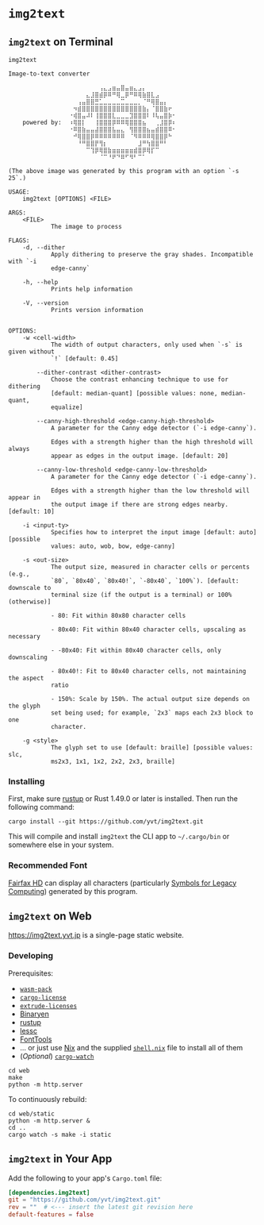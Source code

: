 # `img2text`

## `img2text` on Terminal

```
img2text

Image-to-text converter

                 ⠀⠀⠀⠀⠀⠀⠀⢠⣄⣠⣶⣤⣿⣤⣶⣄⣠⡄⠀⠀⠀⠀⠀⠀⠀
                 ⠀⠀⠀⠀⣄⣸⣿⣾⡿⠿⠛⢿⣀⡿⠛⠿⢿⣷⣿⣇⣠⠀⠀⠀⠀
                 ⠀⠀⢠⣤⣿⣿⣛⣁⣀⣀⣀⣀⣉⣀⣀⣀⡀⠈⠛⢿⣿⣤⡄⠀⠀
                 ⠀⠲⣾⣿⣿⣿⣿⣿⣿⣿⣿⣿⣿⣿⣿⣿⣿⣷⡄⠈⣿⣿⣷⠖⠀
                 ⠐⢾⣿⣤⠼⠇⢸⣿⣿⣿⣇⣀⣀⣀⣹⣿⣿⣿⠇⠸⢧⣤⣿⡷⠂
    powered by:  ⠰⢿⣿⡇⠀⠀⢸⣿⣿⣿⡿⠿⠿⢿⣿⣿⣿⣦⠀⠀⢀⣸⣿⡿⠆
                 ⠐⠿⣿⣷⣤⣤⣼⣿⣿⣿⣧⣤⣄⠀⢻⣿⣿⣿⣦⣤⣾⣿⣿⠿⠂
                 ⠀⠚⢿⣿⣿⡿⠿⠿⠿⠿⠿⠿⠿⠀⠈⠻⠿⠿⠿⢿⣿⣿⡿⠓⠀
                 ⠀⠀⠘⠛⣿⣿⡟⢻⡆⠀⠀⠀⠀⠀⠀⠀⣸⠛⢳⣿⣿⠛⠃⠀⠀
                 ⠀⠀⠀⠀⠉⢹⡿⢿⣿⣷⣶⣶⣶⣶⣶⣾⣿⡿⢿⡏⠉⠀⠀⠀⠀
                 ⠀⠀⠀⠀⠀⠀⠀⠈⠉⠘⠟⠙⠿⠋⠻⠃⠉⠁⠀⠀⠀⠀⠀⠀⠀

(The above image was generated by this program with an option `-s 25`.)

USAGE:
    img2text [OPTIONS] <FILE>

ARGS:
    <FILE>
            The image to process

FLAGS:
    -d, --dither
            Apply dithering to preserve the gray shades. Incompatible with `-i
            edge-canny`

    -h, --help
            Prints help information

    -V, --version
            Prints version information


OPTIONS:
    -w <cell-width>
            The width of output characters, only used when `-s` is given without
            `!` [default: 0.45]

        --dither-contrast <dither-contrast>
            Choose the contrast enhancing technique to use for dithering
            [default: median-quant] [possible values: none, median-quant,
            equalize]

        --canny-high-threshold <edge-canny-high-threshold>
            A parameter for the Canny edge detector (`-i edge-canny`).

            Edges with a strength higher than the high threshold will always
            appear as edges in the output image. [default: 20]

        --canny-low-threshold <edge-canny-low-threshold>
            A parameter for the Canny edge detector (`-i edge-canny`).

            Edges with a strength higher than the low threshold will appear in
            the output image if there are strong edges nearby. [default: 10]

    -i <input-ty>
            Specifies how to interpret the input image [default: auto] [possible
            values: auto, wob, bow, edge-canny]

    -s <out-size>
            The output size, measured in character cells or percents (e.g.,
            `80`, `80x40`, `80x40!`, `-80x40`, `100%`). [default: downscale to
            terminal size (if the output is a terminal) or 100% (otherwise)]

            - 80: Fit within 80x80 character cells

            - 80x40: Fit within 80x40 character cells, upscaling as necessary

            - -80x40: Fit within 80x40 character cells, only downscaling

            - 80x40!: Fit to 80x40 character cells, not maintaining the aspect
            ratio

            - 150%: Scale by 150%. The actual output size depends on the glyph
            set being used; for example, `2x3` maps each 2x3 block to one
            character.

    -g <style>
            The glyph set to use [default: braille] [possible values: slc, 
            ms2x3, 1x1, 1x2, 2x2, 2x3, braille]
```

### Installing

First, make sure [rustup](https://www.rust-lang.org/tools/install) or Rust 1.49.0 or later is installed. Then run the following command:

```
cargo install --git https://github.com/yvt/img2text.git
```

This will compile and install `img2text` the CLI app to `~/.cargo/bin` or somewhere else in your system.

### Recommended Font

[Fairfax HD](http://www.kreativekorp.com/software/fonts/fairfaxhd.shtml) can display all characters (particularly [Symbols for Legacy Computing]) generated by this program.

[Symbols for Legacy Computing]: https://en.wikipedia.org/wiki/Symbols_for_Legacy_Computing

## `img2text` on Web

<https://img2text.yvt.jp> is a single-page static website.

### Developing

Prerequisites:

 - [`wasm-pack`](https://crates.io/crates/wasm-pack)
 - [`cargo-license`](https://crates.io/crates/cargo-license)
 - [`extrude-licenses`](https://crates.io/crates/extrude-licenses)
 - [Binaryen](https://github.com/WebAssembly/binaryen)
 - [rustup](https://www.rust-lang.org/tools/install)
 - [lessc](http://lesscss.org)
 - [FontTools](https://github.com/fonttools/fonttools)
 - ... or just use [Nix](https://nixos.org) and the supplied [`shell.nix`](./shell.nix) file to install all of them
 - (*Optional*) [`cargo-watch`](https://crates.io/crates/cargo-watch)

```shell
cd web
make
python -m http.server
```

To continuously rebuild:

```shell
cd web/static
python -m http.server &
cd ..
cargo watch -s make -i static
```

## `img2text` in Your App

Add the following to your app's `Cargo.toml` file:

```toml
[dependencies.img2text]
git = "https://github.com/yvt/img2text.git"
rev = ""  # <--- insert the latest git revision here
default-features = false
```

